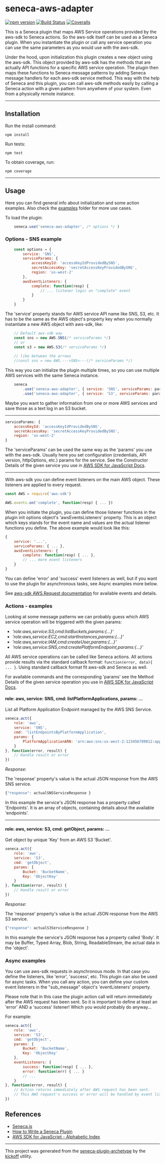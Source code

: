 # seneca-aws-adapter

[![npm version][npm-badge]][npm-url]
[![Build Status][travis-badge]][travis-url]
[![Coveralls][BadgeCoveralls]][Coveralls]

This is a Seneca plugin that maps AWS Service operations provided by the aws-sdk to Seneca actions. So the aws-sdk itself can be used as a Seneca plugin. When you instantiate the plugin or call any service operation you can use the same parameters as you would use with the aws-sdk.

Under the hood, upon initialization this plugin creates a new object using the aws-sdk. This object provided by aws-sdk has the methods that are actually API functions for a specific AWS service operation. The plugin then maps these functions to Seneca message patterns by adding Seneca message handlers for each aws-sdk service method. This way with the help of Seneca and this plugin, you can call aws-sdk methods easily by calling a Seneca action with a given pattern from anywhere of your system. Even from a physically remote instance.

------

## Installation

Run the install command:

    npm install

Run tests:

    npm test

To obtain coverage, run:

    npm coverage

------

## Usage

Here you can find general info about initialization and some action examples. Also check the [examples](https://github.com/bersilius/seneca-aws-adapter/tree/master/examples) folder for more use cases.

To load the plugin:

```javaScript
    seneca.use('seneca-aws-adapter', /* options */ )
```

### Options - SNS example

```javaScript
    const options = {
        service: 'SNS',
        serviceParams: {
            accessKeyId: 'accessKeyIdProvidedBySNS',
            secretAccessKey: 'secretAccessKeyProvidedBySNS',
            region: 'us-west-2'
        },
        awsEventListeners: {
            complete: function(resp) {
                // ... listener logic on "complete" event
            }
        }
    }
```
The 'service' property stands for AWS service API name like SNS, S3, etc. It has to be the same as the AWS object's property key when you normally instantiate a new AWS object with aws-sdk, like:

```javaScript
    // Default aws-sdk way
    const sns = new AWS.SNS(/* serviceParams */)
    // or
    const s3 = new AWS.S3(/* serviceParams */)
    
    // like between the arrows
    //const sns = new AWS.--->SNS<---(/* serviceParams */)
```

This way you can initialize the plugin multiple times, so you can use multiple AWS services with the same Seneca instance.

```javaScript
    seneca
        .use('seneca-aws-adapter', { service: 'SNS', serviceParams: paramsSNS )
        .use('seneca-aws-adapter', { service: 'S3', serviceParams: paramsS3 )
```

Maybe you want to gather information from one or more AWS services and save those as a text log in an S3 bucket.

------

```javaScript
serviceParams: {
    accessKeyId: 'accessKeyIdProvidedBySNS',
    secretAccessKey: 'secretAccessKeyProvidedBySNS',
    region: 'us-west-2'
}
```

The 'serviceParams' can be used the same way as the 'params' you use with the aws-sdk. Usually here you set configuration (credentials, API version, httpOptions, etc.) params for the service. See the Constructor Details of the given service you use in [AWS SDK for JavaScript Docs](http://docs.aws.amazon.com/AWSJavaScriptSDK/latest/_index.html).

------

With aws-sdk you can define event listeners on the main AWS object. These listeners are applied to every request.

```javaScript
const AWS = require('aws-sdk')

AWS.events.on('complete', function(resp) { ... })
```

When you initiate the plugin, you can define those listener functions in the plugin init options object's 'awsEventsListeners' property. This is an object which keys stands for the event name and values are the actual listener functions you define. The above example would look like this:

```javaScript
{
    service: '...',
    serviceParams: { ... },
    awsEventListeners: {
        complete: function(resp) { ... },
        // ... more event listeners
    }
}
```

You can define 'error' and 'success' event listeners as well, but if you want to use the plugin for asynchronous tasks, see Async examples more below.

See [aws-sdk AWS.Request documentation](http://docs.aws.amazon.com/AWSJavaScriptSDK/latest/AWS/Request.html) for available events and details.

### Actions - examples

Looking at some message patterns we can probably guess which AWS service operation will be triggered with the given params:

- *'role:aws,service:S3,cmd:listBuckets,params:{...}'*
- *'role:aws,service:EC2,cmd:startInstances,params:{...}'*
- *'role:aws,service:IAM,cmd:createUser,params:{...}'*
- *'role:aws,service:SNS,cmd:createPlatformEndpoint,params:{...}'*

All AWS service operations can be called like Seneca actions. All actions provide results via the standard callback format: `function(error, data){ ... }`. Using standard callback format fit aws-sdk and Seneca as well.

For available commands and the corresponding 'params' see the Method Details of the given service operation you use in [AWS SDK for JavaScript Docs](http://docs.aws.amazon.com/AWSJavaScriptSDK/latest/_index.html).

#### role: aws, service: SNS, cmd: listPlatformApplications, params: ...

List all Platform Application Endpoint managed by the AWS SNS Service.

```javaScript
seneca.act({
    role: 'aws',
    service: 'SNS',
    cmd: 'listEndpointsByPlatformApplication',
    params: {
        PlatformApplicationARN: 'arn:aws:sns:us-west-2:123456789012:app/GCM/gcmpushapp'
    }
}, function(error, result) {
    // Handle result or error
})
```

_Response:_ 

The 'response' property's value is the actual JSON response from the AWS SNS service.

```javaScript
{"response": actualSNSServiceResponse }
```

In this example the service's JSON response has a property called 'Endpoints'. It is an array of objects, containing details about the available 'endpoints'.

------

#### role: aws, service: S3, cmd: getObject, params: ...

Get object by unique 'Key' from an AWS S3 'Bucket'.

```javaScript
seneca.act({
    role: 'aws',
    service: 'S3',
    cmd: 'getObject',
    params: {
        Bucket: 'BucketName',
        Key: 'ObjectKey'
    }
}, function(error, result) {
    // Handle result or error
})
```

_Response:_ 

The 'response' property's value is the actual JSON response from the AWS S3 service.

```javaScript
{"response": actualS3ServiceResponse }
```

In this example the service's JSON response has a property called 'Body'. It may be Buffer, Typed Array, Blob, String, ReadableStream, the actual data in the 'object'.

### Async examples

You can use aws-sdk requests in asynchronous mode. In that case you define the listeners, like 'error', 'success', etc. This plugin can also be used for async tasks. When you call any action, you can define your custom event listeners in the "sub_message" object's 'eventListeners' property.

Please note that in this case the plugin action call will return immediately after the AWS request has been sent. So it is important to define at least an 'error' AND a 'success' listener! Which you would probably do anyway...

For example:

```javaScript
seneca.act({
    role: 'aws',
    service: 'S3',
    cmd: 'getObject',
    params: {
        Bucket: 'BucketName',
        Key: 'ObjectKey'
    },
    eventListeners: {
        success: function(resp) { ... },
        error: function(err) { ... }
        // ...
    }
}, function(error, result) {
    // Action returns immediately after AWS request has been sent.
    // This AWS request's success or error will be handled by event listeners.
})
```

## References

- [Seneca.js](http://senecajs.org/)
- [How to Write a Seneca Plugin](http://senecajs.org/docs/tutorials/how-to-write-a-plugin.html)
- [AWS SDK for JavaScript - Alphabetic Index](http://docs.aws.amazon.com/AWSJavaScriptSDK/latest/_index.html)

---

This project was generated from the [seneca-plugin-archetype](https://github.com/tombenke/seneca-plugin-archetype)
by the [kickoff](https://github.com/tombenke/kickoff) utility.

[npm-badge]: https://badge.fury.io/js/seneca-aws-adapter.svg
[npm-url]: https://badge.fury.io/js/seneca-aws-adapter
[travis-badge]: https://api.travis-ci.org/bersilius/seneca-aws-adapter.svg
[travis-url]: https://travis-ci.org/bersilius/seneca-aws-adapter
[Coveralls]: https://coveralls.io/github/bersilius/seneca-aws-adapter?branch=master
[BadgeCoveralls]: https://coveralls.io/repos/github/bersilius/seneca-aws-adapter/badge.svg?branch=master
